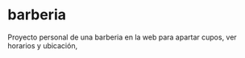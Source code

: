 # barberia
Proyecto personal de una barberia en la web para apartar cupos, ver horarios y ubicación,
